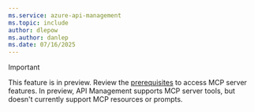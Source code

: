 ```yaml
---
ms.service: azure-api-management
ms.topic: include
author: dlepow
ms.author: danlep
ms.date: 07/16/2025
---
```


> [!IMPORTANT]
> This feature is in preview. Review the [prerequisites](#prerequisites) to access MCP server features. In preview, API Management supports MCP server tools, but doesn't currently support MCP resources or prompts.